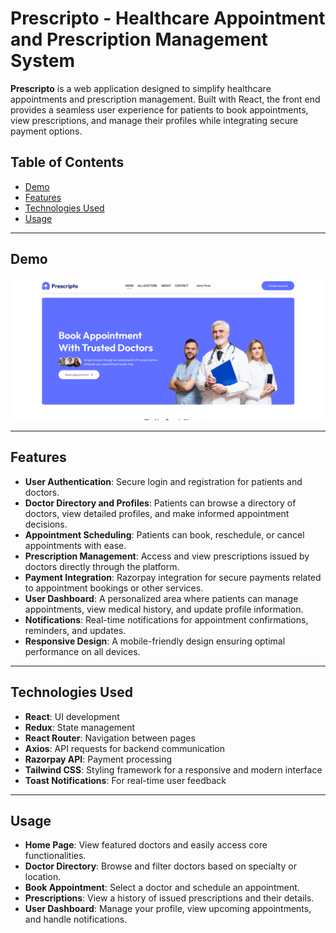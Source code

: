 # Prescripto - Healthcare Appointment and Prescription Management System

**Prescripto** is a web application designed to simplify healthcare appointments and prescription management. Built with React, the front end provides a seamless user experience for patients to book appointments, view prescriptions, and manage their profiles while integrating secure payment options.

## Table of Contents
- [Demo](#demo)
- [Features](#features)
- [Technologies Used](#technologies-used)
- [Usage](#usage)
  
---

## Demo
![image](https://github.com/prathamdmehta/prescripto/blob/main/frontend/src/assets/readme-img.png)

---

## Features

- **User Authentication**: Secure login and registration for patients and doctors.
- **Doctor Directory and Profiles**: Patients can browse a directory of doctors, view detailed profiles, and make informed appointment decisions.
- **Appointment Scheduling**: Patients can book, reschedule, or cancel appointments with ease.
- **Prescription Management**: Access and view prescriptions issued by doctors directly through the platform.
- **Payment Integration**: Razorpay integration for secure payments related to appointment bookings or other services.
- **User Dashboard**: A personalized area where patients can manage appointments, view medical history, and update profile information.
- **Notifications**: Real-time notifications for appointment confirmations, reminders, and updates.
- **Responsive Design**: A mobile-friendly design ensuring optimal performance on all devices.

---

## Technologies Used

- **React**: UI development
- **Redux**: State management
- **React Router**: Navigation between pages
- **Axios**: API requests for backend communication
- **Razorpay API**: Payment processing
- **Tailwind CSS**: Styling framework for a responsive and modern interface
- **Toast Notifications**: For real-time user feedback

---

## Usage

- **Home Page**: View featured doctors and easily access core functionalities.
- **Doctor Directory**: Browse and filter doctors based on specialty or location.
- **Book Appointment**: Select a doctor and schedule an appointment.
- **Prescriptions**: View a history of issued prescriptions and their details.
- **User Dashboard**: Manage your profile, view upcoming appointments, and handle notifications.

